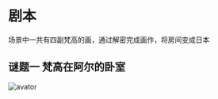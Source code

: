 # 剧本

场景中一共有四副梵高的画，通过解密完成画作，将房间变成日本

## 谜题一 梵高在阿尔的卧室

![avator](http://www.zyzw.com/sjmh/fgswf007.jpg)
